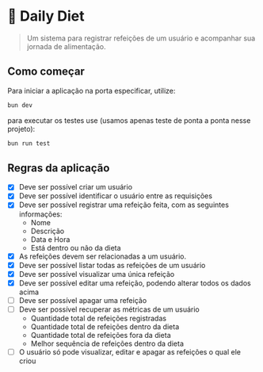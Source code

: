 # 🥗 Daily Diet

> Um sistema para registrar refeições de um usuário e acompanhar sua jornada de alimentação.

## Como começar

Para iniciar a aplicação na porta especificar, utilize: 

```bash
bun dev
```

para executar os testes use (usamos apenas teste de ponta a ponta nesse projeto):

```bash
bun run test
```

## Regras da aplicação

- [x] Deve ser possível criar um usuário
- [x] Deve ser possível identificar o usuário entre as requisições
- [x] Deve ser possível registrar uma refeição feita, com as seguintes informações:
  - Nome
  - Descrição
  - Data e Hora
  - Está dentro ou não da dieta
- [x] As refeições devem ser relacionadas a um usuário.
- [x] Deve ser possível listar todas as refeições de um usuário
- [x] Deve ser possível visualizar uma única refeição
- [x] Deve ser possível editar uma refeição, podendo alterar todos os dados acima
- [ ] Deve ser possível apagar uma refeição
- [ ] Deve ser possível recuperar as métricas de um usuário
  - Quantidade total de refeições registradas
  - Quantidade total de refeições dentro da dieta
  - Quantidade total de refeições fora da dieta
  - Melhor sequência de refeições dentro da dieta
- [ ] O usuário só pode visualizar, editar e apagar as refeições o qual ele criou